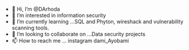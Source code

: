 - 👋 Hi, I’m @DArhoda
- 👀 I’m interested in information security
- 🌱 I’m currently learning ...SQL and Phyton, wireshack and vulnerability scanning tools.
- 💞️ I’m looking to collaborate on ...Data security projects
- 📫 How to reach me ... instagram dami_Ayobami

<!---
DArhoda/DArhoda is a ✨ special ✨ repository because its `README.md` (this file) appears on your GitHub profile.
You can click the Preview link to take a look at your changes.
--->
